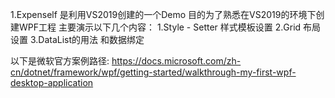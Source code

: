 
1.Expenself  是利用VS2019创建的一个Demo
目的为了熟悉在VS2019的环境下创建WPF工程
主要演示以下几个内容：
1.Style - Setter  样式模板设置
2.Grid 布局设置
3.DataList的用法 和数据绑定

以下是微软官方案例路径:
https://docs.microsoft.com/zh-cn/dotnet/framework/wpf/getting-started/walkthrough-my-first-wpf-desktop-application